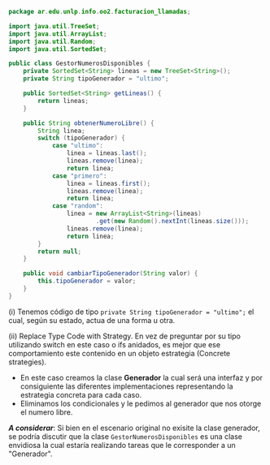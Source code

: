 ```java
package ar.edu.unlp.info.oo2.facturacion_llamadas;

import java.util.TreeSet;
import java.util.ArrayList;
import java.util.Random;
import java.util.SortedSet;

public class GestorNumerosDisponibles {
	private SortedSet<String> lineas = new TreeSet<String>();
	private String tipoGenerador = "ultimo";

	public SortedSet<String> getLineas() {
		return lineas;
	}

	public String obtenerNumeroLibre() {
		String linea;
		switch (tipoGenerador) {
			case "ultimo":
				linea = lineas.last();
				lineas.remove(linea);
				return linea;
			case "primero":
				linea = lineas.first();
				lineas.remove(linea);
				return linea;
			case "random":
				linea = new ArrayList<String>(lineas)
						.get(new Random().nextInt(lineas.size()));
				lineas.remove(linea);
				return linea;
		}
		return null;
	}

	public void cambiarTipoGenerador(String valor) {
		this.tipoGenerador = valor;
	}
}

```
(i) Tenemos código de tipo ```private String tipoGenerador = "ultimo";``` el cual, según su estado, actua de una forma u otra.

(ii) Replace Type Code with Strategy. En vez de preguntar por su tipo utilizando switch en este caso o ifs anidados, es mejor que ese comportamiento este contenido en un objeto estrategia (Concrete strategies).

- En este caso creamos la clase **Generador** la cual será una interfaz y por consiguiente las diferentes implementaciones representando la estrategia concreta para cada caso.
- Eliminamos los condicionales y le pedimos al generador que nos otorge el numero libre.

***A considerar***: Si bien en el escenario original no exisite la clase generador, se podría discutir que la clase ```GestorNumerosDisponibles``` es una clase envidiosa la cual estaría realizando tareas que le corresponder a un "Generador".

